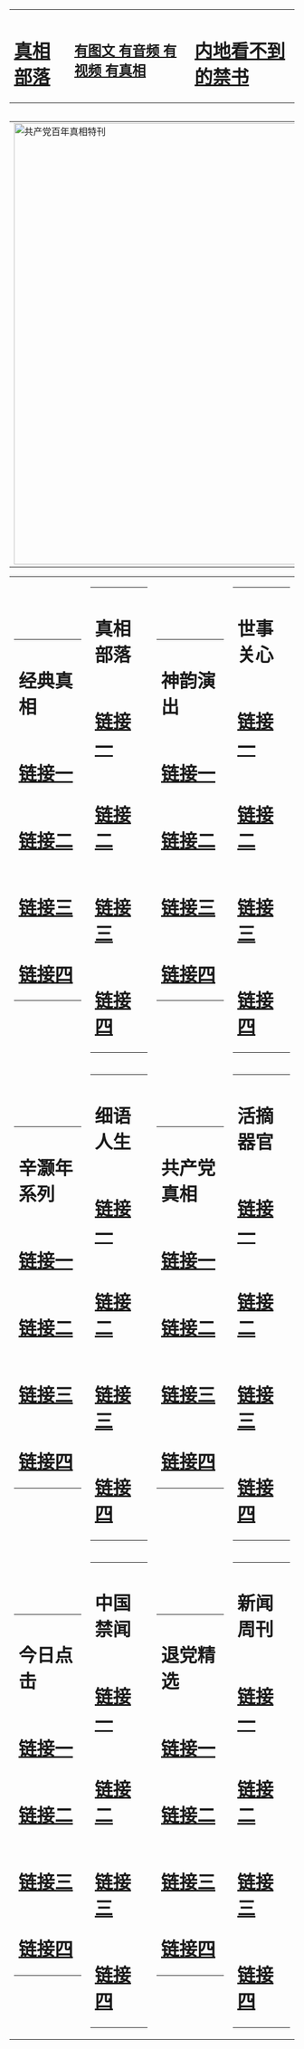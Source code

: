 <table><tr><td><H1><a href="http://zx.hopto.me/xduok">真相部落</a></H1></td><td><H2><a href="http://zx.hopto.me/316qo">有图文 有音频 有视频 有真相</a></H2><td><H1><a href="http://zx.hopto.me/rvbl8"> 内地看不到的禁书</a></H1></td></table><table><table><tr><td><a href="http://zx.hopto.me/0uk85"><img src="http://0434.j29.kki-mel.org/zx/bngcd/gcdbnzx.jpg" width="780"  border="0" alt="共产党百年真相特刊"></a></td></tr></table><table><tr><td><table><tr><td ><h1>经典真相</h1></td></tr><tr><td><h1>  <a href="http://zx.hopto.me/hu59j" target=_blank>链接一</a>  </h1></td></tr><tr><td><h1>  <a href="http://zx.hopto.me/e0mpo" target=_blank>链接二</a>  </h1></td></tr><tr><td><h1>  <a href="http://zx.hopto.me/tsh2h" target=_blank>链接三</a>  </h1></td></tr><tr><td><h1>  <a href="http://zx.hopto.me/fo197" target=_blank>链接四</a>  </h1></td></tr></table></td><td><table><tr><td ><h1>真相部落</h1></td></tr><tr><td><h1>  <a href="http://zx.hopto.me/erls6" target=_blank>链接一</a>  </h1></td></tr><tr><td><h1>  <a href="http://zx.hopto.me/j1q2k" target=_blank>链接二</a>  </h1></td></tr><tr><td><h1>  <a href="http://zx.hopto.me/b3zg8" target=_blank>链接三</a>  </h1></td></tr><tr><td><h1>  <a href="http://zx.hopto.me/pzuts" target=_blank>链接四</a>  </h1></td></tr></table></td><td><table><tr><td ><h1>神韵演出</h1></td></tr><tr><td><h1>  <a href="http://zx.hopto.me/rhux6" target=_blank>链接一</a>  </h1></td></tr><tr><td><h1>  <a href="http://zx.hopto.me/ehts5" target=_blank>链接二</a>  </h1></td></tr><tr><td><h1>  <a href="http://zx.hopto.me/tanxy" target=_blank>链接三</a>  </h1></td></tr><tr><td><h1>  <a href="http://zx.hopto.me/9rke5" target=_blank>链接四</a>  </h1></td></tr></table></td><td><table><tr><td ><h1>世事关心</h1></td></tr><tr><td><h1>  <a href="http://zx.hopto.me/tlag0" target=_blank>链接一</a>  </h1></td></tr><tr><td><h1>  <a href="http://zx.hopto.me/4digg" target=_blank>链接二</a>  </h1></td></tr><tr><td><h1>  <a href="http://zx.hopto.me/urkw8" target=_blank>链接三</a>  </h1></td></tr><tr><td><h1>  <a href="http://zx.hopto.me/7e2b1" target=_blank>链接四</a>  </h1></td></tr></table></td></tr><tr><td><table><tr><td ><h1>辛灏年系列</h1></td></tr><tr><td><h1>  <a href="http://zx.hopto.me/ax720" target=_blank>链接一</a>  </h1></td></tr><tr><td><h1>  <a href="http://zx.hopto.me/albdz" target=_blank>链接二</a>  </h1></td></tr><tr><td><h1>  <a href="http://zx.hopto.me/ycj74" target=_blank>链接三</a>  </h1></td></tr><tr><td><h1>  <a href="http://zx.hopto.me/2c73a" target=_blank>链接四</a>  </h1></td></tr></table></td><td><table><tr><td ><h1>细语人生</h1></td></tr><tr><td><h1>  <a href="http://zx.hopto.me/3ghoo" target=_blank>链接一</a>  </h1></td></tr><tr><td><h1>  <a href="http://zx.hopto.me/qpyzm" target=_blank>链接二</a>  </h1></td></tr><tr><td><h1>  <a href="http://zx.hopto.me/6m0e7" target=_blank>链接三</a>  </h1></td></tr><tr><td><h1>  <a href="http://zx.hopto.me/6sj51" target=_blank>链接四</a>  </h1></td></tr></table></td><td><table><tr><td ><h1>共产党真相</h1></td></tr><tr><td><h1>  <a href="http://zx.hopto.me/-h5b4" target=_blank>链接一</a>  </h1></td></tr><tr><td><h1>  <a href="http://zx.hopto.me/tbgsk" target=_blank>链接二</a>  </h1></td></tr><tr><td><h1>  <a href="http://zx.hopto.me/3o47o" target=_blank>链接三</a>  </h1></td></tr><tr><td><h1>  <a href="http://zx.hopto.me/kpcry" target=_blank>链接四</a>  </h1></td></tr></table></td><td><table><tr><td ><h1>活摘器官</h1></td></tr><tr><td><h1>  <a href="http://zx.hopto.me/kx3ww" target=_blank>链接一</a>  </h1></td></tr><tr><td><h1>  <a href="http://zx.hopto.me/zs1x9" target=_blank>链接二</a>  </h1></td></tr><tr><td><h1>  <a href="http://zx.hopto.me/zzt3s" target=_blank>链接三</a>  </h1></td></tr><tr><td><h1>  <a href="http://zx.hopto.me/ly7o0" target=_blank>链接四</a>  </h1></td></tr></table></td></tr><tr><td><table><tr><td ><h1>今日点击</h1></td></tr><tr><td><h1>  <a href="http://zx.hopto.me/782me" target=_blank>链接一</a>  </h1></td></tr><tr><td><h1>  <a href="http://zx.hopto.me/8zhw2" target=_blank>链接二</a>  </h1></td></tr><tr><td><h1>  <a href="http://zx.hopto.me/e87o0" target=_blank>链接三</a>  </h1></td></tr><tr><td><h1>  <a href="http://zx.hopto.me/2rm-8" target=_blank>链接四</a>  </h1></td></tr></table></td><td><table><tr><td ><h1>中国禁闻</h1></td></tr><tr><td><h1>  <a href="http://zx.hopto.me/-30eu" target=_blank>链接一</a>  </h1></td></tr><tr><td><h1>  <a href="http://zx.hopto.me/khcze" target=_blank>链接二</a>  </h1></td></tr><tr><td><h1>  <a href="http://zx.hopto.me/zgy4v" target=_blank>链接三</a>  </h1></td></tr><tr><td><h1>  <a href="http://zx.hopto.me/-ioee" target=_blank>链接四</a>  </h1></td></tr></table></td><td><table><tr><td ><h1>退党精选</h1></td></tr><tr><td><h1>  <a href="http://zx.hopto.me/z9wlh" target=_blank>链接一</a>  </h1></td></tr><tr><td><h1>  <a href="http://zx.hopto.me/e3ggr" target=_blank>链接二</a>  </h1></td></tr><tr><td><h1>  <a href="http://zx.hopto.me/cs6w5" target=_blank>链接三</a>  </h1></td></tr><tr><td><h1>  <a href="http://zx.hopto.me/uqca5" target=_blank>链接四</a>  </h1></td></tr></table></td><td><table><tr><td ><h1>新闻周刊</h1></td></tr><tr><td><h1>  <a href="http://zx.hopto.me/1wobt" target=_blank>链接一</a>  </h1></td></tr><tr><td><h1>  <a href="http://zx.hopto.me/8ompr" target=_blank>链接二</a>  </h1></td></tr><tr><td><h1>  <a href="http://zx.hopto.me/np2hw" target=_blank>链接三</a>  </h1></td></tr><tr><td><h1>  <a href="http://zx.hopto.me/e-4uq" target=_blank>链接四</a>  </h1></td></tr></table></td></tr></table>

